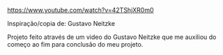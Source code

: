 https://www.youtube.com/watch?v=42TShjXR0m0

Inspiração/copia de: Gustavo Neitzke

Projeto feito através de um video do Gustavo Neitzke que me auxiliou do começo ao fim para conclusão do meu projeto.
